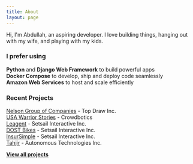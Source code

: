 ```yaml
---
title: About
layout: page
---
```


Hi, I'm Abdullah, an aspiring developer. I love building things, hanging out with my wife, and playing with my kids.

### I prefer using
**Python** and **Django Web Framework** to build powerful apps  
**Docker Compose** to develop, ship and deploy code seamlessly  
**Amazon Web Services** to host and scale efficiently

### Recent Projects
[Nelson Group of Companies](https://nlc.ca) - Top Draw Inc.  
[USA Warrior Stories](https://usawarriorstories.org) - Crowdbotics  
[Leagent](https://leagent.com) - Setsail Interactive Inc.  
[DOST Bikes](https://dostbikes.com) - Setsail Interactive Inc.  
[InsurSimple](https://insursimple.ca) - Setsail Interactive Inc.  
[Tahjir](https://tahjir.com) - Autonomous Technologies Inc.  

**[View all projects](projects.md)**
